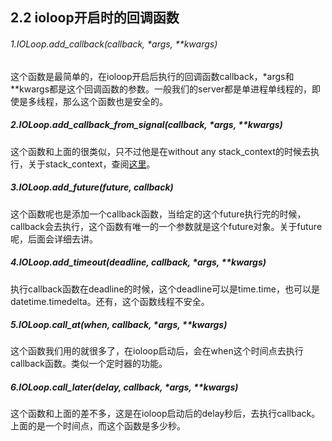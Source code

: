 
## 2.2 ioloop开启时的回调函数

###### 1.IOLoop.add_callback(callback, *args, **kwargs)
这个函数是最简单的，在ioloop开启后执行的回调函数callback，*args和**kwargs都是这个回调函数的参数。一般我们的server都是单进程单线程的，即使是多线程，那么这个函数也是安全的。

##### 2.IOLoop.add_callback_from_signal(callback, *args, **kwargs)
这个函数和上面的很类似，只不过他是在without any stack_context的时候去执行，关于stack_context，查阅[这里](http://www.tornadoweb.org/en/stable/stack_context.html#module-tornado.stack_context)。

##### 3.IOLoop.add_future(future, callback)
这个函数呢也是添加一个callback函数，当给定的这个future执行完的时候，callback会去执行，这个函数有唯一的一个参数就是这个future对象。关于future呢，后面会详细去讲。

##### 4.IOLoop.add_timeout(deadline, callback, *args, **kwargs)
执行callback函数在deadline的时候，这个deadline可以是time.time，也可以是datetime.timedelta。还有，这个函数线程不安全。

##### 5.IOLoop.call_at(when, callback, *args, **kwargs)
这个函数我们用的就很多了，在ioloop启动后，会在when这个时间点去执行callback函数。类似一个定时器的功能。

##### 6.IOLoop.call_later(delay, callback, *args, **kwargs)
这个函数和上面的差不多，这是在ioloop启动后的delay秒后，去执行callback。上面的是一个时间点，而这个函数是多少秒。